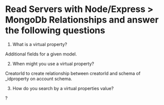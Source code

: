 # Read Servers with Node/Express > MongoDb Relationships and answer the following questions
1. What is a virtual property?

Additional fields for a given model.

2. When might you use a virtual property?

CreatorId to create relationship between creatorId and schema of _idproperty on account schema.

3. How do you search by a virtual properties value?

?